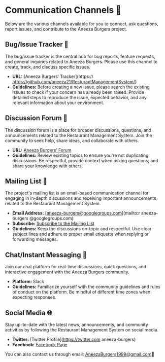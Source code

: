 # Communication Channels 📢

Below are the various channels available for you to connect, ask questions, report issues, and contribute to the Aneeza Burgers project.

## Bug/Issue Tracker 🐞

The bug/issue tracker is the central hub for bug reports, feature requests, and general inquiries related to Aneeza Burgers. Please use this channel to create, track, and discuss specific issues.

- **URL:** [Aneeza Burgers’ Tracker](https:// https://github.com/aneeza21/ResturantManagementSystem/)
- **Guidelines:** Before creating a new issue, please search the existing issues to check if your concern has already been raised. Provide detailed steps to reproduce the issue, expected behavior, and any relevant information about your environment.

## Discussion Forum 💬

The discussion forum is a place for broader discussions, questions, and announcements related to the Restaurant Management System. Join the community to seek help, share ideas, and collaborate with others.

- **URL:** [Aneeza Burgers’ Forum](https://forum.aneeza-burgers.org)
- **Guidelines:** Review existing topics to ensure you're not duplicating discussions. Be respectful, provide context when asking questions, and share your knowledge with others.

## Mailing List 📧

The project's mailing list is an email-based communication channel for engaging in in-depth discussions and receiving important announcements related to the Restaurant Management System.

- **Email Address:** [aneeza-burgers@googlegroups.com](mailto:r aneeza-burgers @googlegroups.com)  
- **Subscribe:** [Subscribe to the Mailing List](https://groups.google.com/forum/#!subforum/aneeza-burgers)
- **Guidelines:** Keep the discussions on-topic and respectful. Use clear subject lines and adhere to proper email etiquette when replying or forwarding messages.

## Chat/Instant Messaging 💬

Join our chat platform for real-time discussions, quick questions, and interactive engagement with the Aneeza Burgers community.

- **Platform:** Slack
- **Guidelines:** Familiarize yourself with the community guidelines and rules of conduct on the platform. Be mindful of different time zones when expecting responses.

## Social Media 🌐

Stay up-to-date with the latest news, announcements, and community activities by following the Restaurant Management System on social media.

- **Twitter:** [Twitter Profile](https://twitter.com aneeza-burgers)
- **Facebook:** [Facebook Page](https://www.facebook.com/aneeza-burgers)

You can also contact us through email: AneezaBurgers1999@gmail.com📩 
